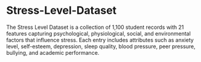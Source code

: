 # Stress-Level-Dataset
The Stress Level Dataset is a collection of 1,100 student records with 21 features capturing psychological, physiological, social, and environmental factors that influence stress. Each entry includes attributes such as anxiety level, self-esteem, depression, sleep quality, blood pressure, peer pressure, bullying, and academic performance. 
